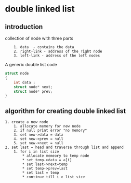 # double linked list
## introduction    
collection of node with three parts

        1. data  - contains the data
        2. right-link - address of the right node
        3. left-link - address of the left nodes 
A generic double list code

```c
struct node 
{
    int data ;
    struct node* next;
    struct node* prev;
}
```

## algorithm for creating double linked list

    1. create a new node
        1. allocate memory for new node
        2. if null print error "no memory"
        3. set new->data = data
        4. set new->prev = null 
        5. set new->next = null
    2. set last = head and traverse through list and append 
        1. for i in list size  
            * allocate memeory to temp node
            * set temp->data = a[i]
            * set last->next=temp
            * set temp->prev=last
            * set last = temp
            * continue till i > list size
